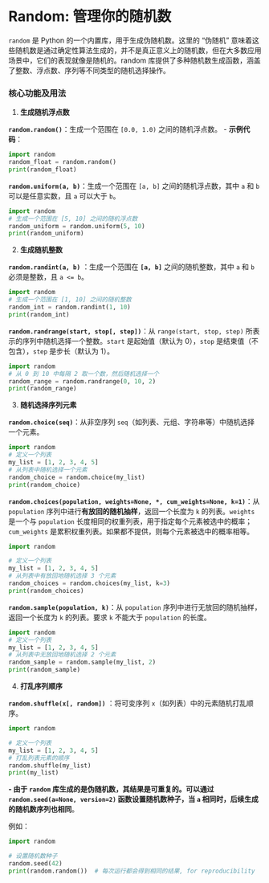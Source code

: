 # Random: 管理你的随机数

`random` 是 Python 的一个内置库，用于生成伪随机数。这里的 “伪随机” 意味着这些随机数是通过确定性算法生成的，并不是真正意义上的随机数，但在大多数应用场景中，它们的表现就像是随机的。random 库提供了多种随机数生成函数，涵盖了整数、浮点数、序列等不同类型的随机选择操作。

### 核心功能及用法

1. **生成随机浮点数**

**`random.random()`**：生成一个范围在 `[0.0, 1.0)` 之间的随机浮点数。
    - **示例代码**：
```python
import random
random_float = random.random()
print(random_float)
```

**`random.uniform(a, b)`**：生成一个范围在 `[a, b]` 之间的随机浮点数，其中 `a` 和 `b` 可以是任意实数，且 `a` 可以大于 `b`。

```python
import random
# 生成一个范围在 [5, 10] 之间的随机浮点数
random_uniform = random.uniform(5, 10)
print(random_uniform)
```

2. **生成随机整数**

**`random.randint(a, b)`** ：生成一个范围在 **`[a, b]`** 之间的随机整数，其中 `a` 和 `b` 必须是整数，且 `a <= b`。

```python
import random
# 生成一个范围在 [1, 10] 之间的随机整数
random_int = random.randint(1, 10)
print(random_int)
```

**`random.randrange(start, stop[, step])`**：从 `range(start, stop, step)` 所表示的序列中随机选择一个整数。`start` 是起始值（默认为 0），`stop` 是结束值（不包含），`step` 是步长（默认为 1）。


```python
import random
# 从 0 到 10 中每隔 2 取一个数，然后随机选择一个
random_range = random.randrange(0, 10, 2)
print(random_range)
```

3. **随机选择序列元素**

**`random.choice(seq)`**：从非空序列 `seq`（如列表、元组、字符串等）中随机选择一个元素。


```python
import random
# 定义一个列表
my_list = [1, 2, 3, 4, 5]
# 从列表中随机选择一个元素
random_choice = random.choice(my_list)
print(random_choice)
```

**`random.choices(population, weights=None, *, cum_weights=None, k=1)`**：从 `population` 序列中进行**有放回的随机抽样**，返回一个长度为 `k` 的列表。`weights` 是一个与 `population` 长度相同的权重列表，用于指定每个元素被选中的概率；`cum_weights` 是累积权重列表。如果都不提供，则每个元素被选中的概率相等。

```python
import random

# 定义一个列表
my_list = [1, 2, 3, 4, 5]
# 从列表中有放回地随机选择 3 个元素
random_choices = random.choices(my_list, k=3)
print(random_choices)
```
**`random.sample(population, k)`**：从 `population` 序列中进行无放回的随机抽样，返回一个长度为 `k` 的列表。要求 `k` 不能大于 `population` 的长度。


```python
import random
# 定义一个列表
my_list = [1, 2, 3, 4, 5]
# 从列表中无放回地随机选择 2 个元素
random_sample = random.sample(my_list, 2)
print(random_sample)
```

4. **打乱序列顺序**

**`random.shuffle(x[, random])`** ：将可变序列 `x`（如列表）中的元素随机打乱顺序。


```python
import random

# 定义一个列表
my_list = [1, 2, 3, 4, 5]
# 打乱列表元素的顺序
random.shuffle(my_list)
print(my_list)
```


**- 由于 `random` 库生成的是伪随机数，其结果是可重复的。可以通过 `random.seed(a=None, version=2)` 函数设置随机数种子，当 `a` 相同时，后续生成的随机数序列也相同**。

例如：
```python
import random

# 设置随机数种子
random.seed(42)
print(random.random())  # 每次运行都会得到相同的结果, for reproducibility
```
